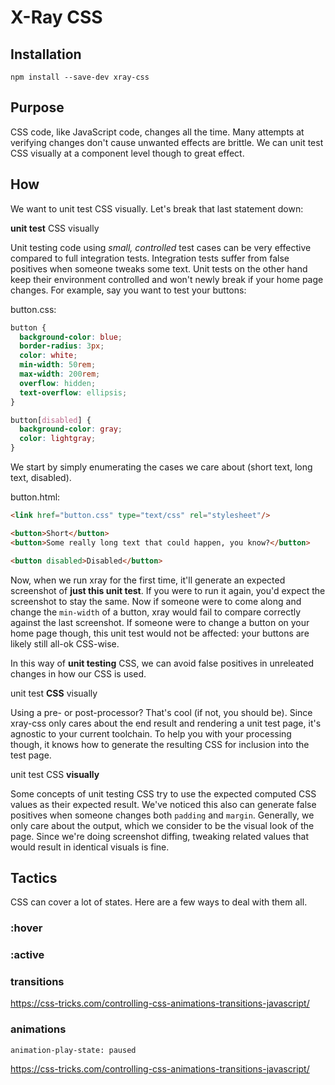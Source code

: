 # X-Ray CSS

## Installation

`npm install --save-dev xray-css`

## Purpose

CSS code, like JavaScript code, changes all the time. Many attempts at
verifying changes don't cause unwanted effects are brittle. We can unit test
CSS visually at a component level though to great effect.

## How

We want to unit test CSS visually. Let's break that last statement down:

**unit test** CSS visually

Unit testing code using *small, controlled* test cases can be very effective
compared to full integration tests. Integration tests suffer from false
positives when someone tweaks some text. Unit tests on the other hand keep
their environment controlled and won't newly break if your home page changes.
For example, say you want to test your buttons:

button.css:

```css
button {
  background-color: blue;
  border-radius: 3px;
  color: white;
  min-width: 50rem;
  max-width: 200rem;
  overflow: hidden;
  text-overflow: ellipsis;
}

button[disabled] {
  background-color: gray;
  color: lightgray;
}
```

We start by simply enumerating the cases we care about (short text, long text,
disabled).

button.html:

```html
<link href="button.css" type="text/css" rel="stylesheet"/>

<button>Short</button>
<button>Some really long text that could happen, you know?</button>

<button disabled>Disabled</button>
```

Now, when we run xray for the first time, it'll generate an expected screenshot of **just this unit test**. If you were to run it again, you'd expect the
screenshot to stay the same. Now if someone were to come along and change the
`min-width` of a button, xray would fail to compare correctly against the last
screenshot. If someone were to change a button on your home page though, this
unit test would not be affected: your buttons are likely still all-ok CSS-wise.

In this way of **unit testing** CSS, we can avoid false positives in unreleated
changes in how our CSS is used.

unit test **CSS** visually

Using a pre- or post-processor? That's cool (if not, you should be). Since xray-css only cares about the end result and rendering a unit test page, it's agnostic to your current toolchain. To help you with your processing though, it knows how to generate the resulting CSS for inclusion into the test page.

unit test CSS **visually**

Some concepts of unit testing CSS try to use the expected computed CSS values
as their expected result. We've noticed this also can generate false positives
when someone changes both `padding` and `margin`. Generally, we only care
about the output, which we consider to be the visual look of the page. Since
we're doing screenshot diffing, tweaking related values that would result in
identical visuals is fine.

## Tactics

CSS can cover a lot of states. Here are a few ways to deal with them all.

### :hover

### :active

### transitions

https://css-tricks.com/controlling-css-animations-transitions-javascript/

### animations

`animation-play-state: paused`

https://css-tricks.com/controlling-css-animations-transitions-javascript/
